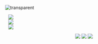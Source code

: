![transparent](https://capsule-render.vercel.app/api?type=waving&color=0:ffffff,100:000000&text=𝐲𝐨𝐮𝐧𝐠𝐡𝐲𝐮𝐧&height=150&fontSize=40&animation=twinkling)
<br>

<p align="center" styled="display : flex; flex-direction : column">
<a href="https://www.instagram.com/youngchxxn/">
    <img 
        src="http://img.shields.io/badge/-instagram-333333?style=flat&logo=Instagram&link=https://www.instagram.com/youngchxxn/"
        style="display: flex; height : auto; margin-left : 10px; margin-right : 10px;"/>
</a>
<a href="https://velog.io/@youngcheon">
    <img 
        src="http://img.shields.io/badge/-Velog-00aaa7?style=flat&logo=Vector Logo Zone&link=https://velog.io/@youngcheon"
        style="display : flex; height : auto; margin-left : 10px; margin-right : 10px;"/>
</a>
<a href="https://solved.ac/profile/rla1371">
    <img 
        src="http://mazassumnida.wtf/api/mini/generate_badge?boj=rla1371"
        style="display : flex; height : auto; margin-left : 10px; margin-right : 10px;"/>
</a>
</p>
<div align="center">
	<img src="https://img.shields.io/badge/React-61DAFB?style=flat&logo=React&logoColor=black" />
	<img src="https://img.shields.io/badge/Typescript-3178C6?style=flat&logo=typescript&logoColor=white" />
	<img src="https://img.shields.io/badge/Javascript-F7DF1E?style=flat&logo=javascript&logoColor=black" />
</div>
<!-- 
![Anurag's GitHub stats](https://github-readme-stats.vercel.app/api?username=youngcheon&show_icons=true&theme=highcontrast)
[![Top Langs](https://github-readme-stats.vercel.app/api/top-langs/?username=youngcheon&layout=compact&theme=great-gatsby&langs_count=6)](https://github.com/anuraghazra/github-readme-stats)
-->

